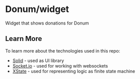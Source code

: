 # Donum/widget

Widget that shows donations for Donum

## Learn More

To learn more about the technologies used in this repo:

- [Solid](https://www.solidjs.com/) - used as UI library
- [Socket.io](https://socket.io/docs/v4/) - used for working with websockets
- [XState](https://xstate.js.org/docs/) - used for representing logic as finite state machine
